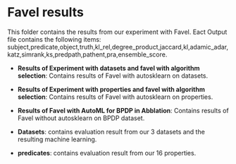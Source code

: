 # Favel results

This folder contains the results from our experiment with Favel. Eact Output file contains the following items: subject,predicate,object,truth,kl_rel,degree_product,jaccard,kl,adamic_adar,katz,simrank,ks,predpath,pathent,pra,ensemble_score.


- **Results of Experiment with datasets and favel with algorithm selection**: Contains results of Favel with autosklearn on datasets.

- **Results of Experiment with properties and favel with algorithm selection**: Contains results of Favel with autosklearn on properties.

- **Results of Favel with AutoML for BPDP in Abblation**: Contains results of Favel without autosklearn on BPDP dataset.

- **Datasets**: contains evaluation result from our 3 datasets and the resulting machine learning.

- **predicates**: contains evaluation result from our 16 properties.